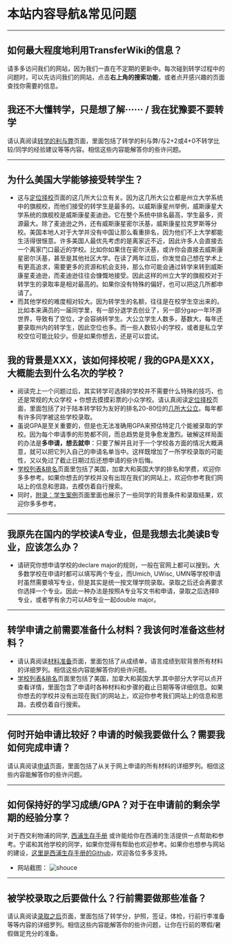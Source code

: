 # 本站内容导航&常见问题

***

## 如何最大程度地利用TransferWiki的信息？

请多多访问我们的网站，因为我们一直在不定期的更新中。每次碰到转学过程中的问题时，可以先访问我们的网站，点击**右上角的搜索功能**，或者点开感兴趣的页面查找你需要的信息。

## 我还不大懂转学，只是想了解······ / 我在犹豫要不要转学

请认真阅读[转学的利与弊](/think)页面，里面包括了转学的利与弊/与2+2或4+0不转学比较/同学的经验建议等等内容。相信这些内容能解答你的些许问题。

***

## 为什么美国大学能够接受转学生？

- 这与[定位择校](/school)页面的这几所大公立有关。因为这几所大公立都是州立大学系统中的旗舰校，而他们接受的转学生是最多的。以威斯康星州举例，威斯康星大学系统的旗舰校是威斯康星麦迪逊。它在整个系统中排名最高，学生最多，资源最大。除了麦迪逊之外，还有威斯康星密尔沃基，威斯康星拉克罗斯等分校。美国本地人对于大学并没有中国让那么看重排名，因为他们不上大学都能生活得很惬意。许多美国人最优先考虑的是离家近不近，因此许多人会直接去一个离家门口最近的学校。比如你如果住在密尔沃基，或许你会直接去威斯康星密尔沃基，甚至是其他社区大学。在读了两年过后，你发觉自己想在学术上有更高追求，需要更多的资源和机会支持，那么你可能会通过转学来转到威斯康星麦迪逊，而麦迪逊往往会慷慨地接受。因此这样的州立大学的旗舰校对于转学生的录取率是相对最高的。如果你没有特殊的偏好，也可以把这几所都申请了。
- 而其他学校的难度相对较大。因为转学生的名额，往往是在校学生空出来的。比如本来满员的一届同学里，有一部分退学去创业了，另一部分gap一年环游世界，导致有了空位，才会容纳转学生。大公立学生人数多，基数大，每年还要录取州内的转学生，因此空位也多。而一些人数较小的学校，或者是私立学校空位可能比较少。但是如果你想去，还是可以尝试。

## 我的背景是XXX，该如何择校呢 / 我的GPA是XXX，大概能去到什么名次的学校？

- 阅读完上一个问题过后，其实转学可选择的学校并不需要什么特殊的技巧，也还是常规的大众学校 + 你想去摸摸彩票的小众学校。请认真阅读[定位择校](/school)页面，里面包括了对于陆本转学较为友好的排名20-80位的[几所大公立](/school)。每年都有许多同学被这些学校录取。
- 虽说GPA是至关重要的，但是也无法准确用GPA来预估特定几个能被录取的学校。因为每个申请季的形势都不同，而总趋势是竞争愈发激烈。破解这样局面的办法是**多申请，想去就申**：只要了解并且对于一个学校各方面的情况大概满意，就可以把它列入自己的申请名单当中。这样既增加了一所学校录取的可能性，又以免过了截止日期过后还想申请的些许后悔。
- [学校列表&排名](/school_list)页面里包括了美国，加拿大和英国大学的排名和学费，欢迎你多多参考。如果你想去的学校并没有出现在我们的网站上，欢迎你参考我们网站上的信息和思路，去模仿着自行搜索。
- 同时，[附录：学生案例](/bgs)页面里面也展示了一些同学的背景条件和录取结果，欢迎你多多参考。

***

## 我原先在国内的学校读A专业，但是我想去北美读B专业，应该怎么办？
- 请研究你想申请学校的declare major的规则，一般在官网上都可以搜到。大多数学校在申请时都可以填写两个专业，而Umich, UWisc, UMN等学校申请时虽然需要填写专业，但是其实是统一按文理学院录取。录取之后还会再要求你选择一个专业。因此一种办法是按照A专业写文书和申请，录取之后选择B专业，或者学有余力可以AB专业一起double major。


***
## 转学申请之前需要准备什么材料？我该何时准备这些材料？

- 请认真阅读[材料准备](/material)页面，里面包括了从成绩单，语言成绩到软背景所有材料的详细罗列。相信这些内容能解答你的些许问题。
- [学校列表&排名](/school_list)页面里包括了美国，加拿大和英国大学.其中部分大学可以点开查看详情，里面包含了申请时各种材料和步骤的截止日期等等详细信息。如果你想去的学校并没有出现在我们的网站上，欢迎你参考我们网站上的信息和思路，去模仿着自行搜索。

***

## 何时开始申请比较好？申请的时候我要做什么？需要我如何完成申请？

请认真阅读[申请](/apply)页面，里面包括了从关于网上申请的所有材料的详细罗列。相信这些内容能解答你的些许问题。

***

## 如何保持好的学习成绩/GPA？对于在申请前的剩余学期的经验分享？

对于西交利物浦的同学, [西浦生存手册](https://www.xjtludiy.wiki/) 或许能给你在西浦的生活提供一点帮助和参考。宁诺和其他学校的同学，如果你觉得有帮助也欢迎参考。如果你也想参与网站的建设，[这里是西浦生存手册的Github](https://github.com/DylanLIiii/XJTLU-manual)，欢迎各位多多支持。

- 网站截图：
![shouce](https://user-images.githubusercontent.com/80454689/183253132-12e944f3-7cf0-4c6c-87f1-2d47a4a2c4e2.jpg)

***

## 被学校录取之后要做什么？行前需要做那些准备？

请认真阅读[录取之后](/admit)页面，里面包括了转学分，护照，签证，体检，行前行李准备等等内容的详细罗列。相信这些内容能解答你的些许问题，让你在行前的寒假/暑假做足充分的准备。
